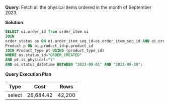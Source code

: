 **Query**: Fetch all the physical items ordered in the month of September 2023.

**Solution**:
```sql
SELECT oi.order_id from order_item oi  
JOIN 
order_status os ON oi.order_item_seq_id=os.order_item_seq_id AND oi.order_id=os.order_id JOIN 
Product p ON oi.product_id=p.product_id 
JOIN Product_Type pt USING (product_type_id) 
WHERE os.status_id="ORDER_CREATED" 
AND pt.is_physical="Y" 
AND os.status_datetime BETWEEN "2023-09-01" AND "2023-09-30";
```
**Query Execution Plan**

| Type | Cost      |   Rows |
| --- |-----------| --- |
select | 26,684.42 | 42,200



